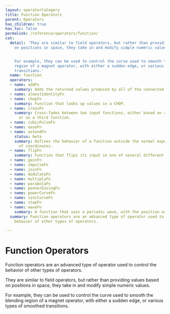 ```yaml
---
layout: operatorCategory
title: Function Operators
parent: Operators
has_children: true
has_toc: false
permalink: /reference/operators/function/
cat:
  detail: 'They are similar to field operators, but rather than providing values based
    on positions in space, they take in and modify simple numeric values.


    For example, they can be used to control the curve used to smooth the blending
    region of a magnet operator, with either a sudden edge, or various types of smoothed
    transitions.'
  name: function
  operators:
  - name: addFn
    summary: Adds the returned values produced by all of the connected input functions.
  - name: almostIdentityFn
  - name: chopFn
    summary: Function that looks up values in a CHOP.
  - name: crossFn
    summary: Cross-fades between two input functions, either based on a parameter
      or on a third function.
  - name: cubicPulseFn
  - name: easeFn
  - name: extendFn
    status: beta
    summary: Defines the behavior of a function outside the normal expected range
      of coordinates.
  - name: flipFn
    summary: Function that flips its input in one of several different modes.
  - name: gainFn
  - name: impulseFn
  - name: joinFn
  - name: modulateFn
  - name: multiplyFn
  - name: parabolaFn
  - name: pennerEasingFn
  - name: powerCurveFn
  - name: sincCurveFn
  - name: stepFn
  - name: waveFn
    summary: A function that uses a periodic wave, with the position as the parameter.
  summary: Function operators are an advanced type of operator used to control the
    behavior of other types of operators.

---
```


# Function Operators

Function operators are an advanced type of operator used to control the behavior of other types of operators.

They are similar to field operators, but rather than providing values based on positions in space, they take in and modify simple numeric values.

For example, they can be used to control the curve used to smooth the blending region of a magnet operator, with either a sudden edge, or various types of smoothed transitions.
